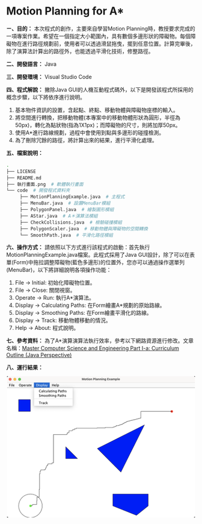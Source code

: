 # Motion Planning for A*

**ㄧ、目的：** 本次程式的創作，主要來自學習Motion Planning時，教授要求完成的一項專案作業。希望在一個指定大小範圍內，具有數個多邊形狀的障礙物。每個障礙物在進行路徑規劃前，使用者可以透過滑鼠拖曳，擺到任意位置。計算完畢後，除了演算法計算出的路徑外，也能透過平滑化技術，修整路徑。

**二、開發語言：** Java

**三、開發環境：** Visual Studio Code

**四、程式解說：** 撇除Java GUI的人機互動程式碼外，以下是開發該程式所採用的概念步驟，以下將依序進行說明。
1. 基本物件資訊的設置，含起點、終點、移動物體與障礙物座標的輸入。
2. 將空間進行轉換，把移動物體(本專案中的移動物體形狀為圓形，半徑為50px)，轉化為點狀物(指為1X1px)；而障礙物的尺寸，則將加厚50px。
3. 使用A*進行路線規劃，過程中會使用到點與多邊形的碰撞檢測。
4. 為了刪除冗餘的路徑，將計算出來的結果，進行平滑化處理。

**五、檔案說明：**
```bash
.
├── LICENSE
├── README.md
├── 執行畫面.png  # 軟體執行畫面
└── code  # 開發程式資料夾
     ├── MotionPlanningExample.java  # 主程式
     ├── MenuBar.java  # 設置MenuBar模組
     ├── PolygonPanel.java  # 繪製圖形模組
     ├── AStar.java  # A＊演算法模組
     ├── CheckCollisions.java  # 檢驗碰撞模組
     ├── PolygonScaler.java  # 移動物體與障礙物的空間轉換
     └── SmoothPath.java  # 平滑化路徑模組
```

**六、操作方式：** 請依照以下方式進行該程式的啟動：首先執行MotionPlanningExample.java檔案。此程式採用了Java GUI設計，除了可以在表單(Form)中拖拉調整障礙物(藍色多邊形)的位置外，您亦可以通過操作選單列(MenuBar)，以下將詳細說明各項操作功能：
1. File -> Initial: 初始化障礙物位置。
2. File -> Close: 關閉視窗。
3. Operate -> Run: 執行A*演算法。
4. Display -> Calculating Paths: 在Form繪畫A*規劃的原始路線。
5. Display -> Smoothing Paths: 在Form繪畫平滑化的路線。
6. Display -> Track: 移動物體移動的情況。
7. Help -> About: 程式說明。

**七、參考資料：** 
為了A*演算演算法執行效率，參考以下網路資源進行修改。文章名稱：[Master Computer Science and Engineering Part I-a: Curriculum Outline (Java Perspective)](https://medium.com/@yugalnandurkar5/master-computer-science-and-engineering-part-i-a-curriculum-outline-java-perspective-5f151ef7b9fb)

**八、運行結果：** 
<br>
<div align="center">
	<img src="./執行畫面.png" alt="Editor" width="500">
</div>
<br>

